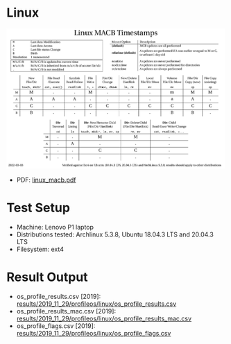 # Linux
![Linux MACB](https://raw.githubusercontent.com/yaps8/yaps8.github.io/master/os_timestamps/2022-03-03/linux_macb.png)

- PDF: [linux_macb.pdf](https://github.com/QuoSecGmbH/os_timestamps/releases/download/2022-03-03/linux_macb.pdf)

# Test Setup

- Machine: Lenovo P1 laptop
- Distributions tested: Archlinux 5.3.8, Ubuntu 18.04.3 LTS and 20.04.3 LTS 
- Filesystem: ext4

# Result Output

- os_profile_results.csv [2019]: [results/2019_11_29/profileos/linux/os_profile_results.csv](results/2019_11_29/profileos/linux/os_profile_results.csv)
- os_profile_results_mac.csv [2019]: [results/2019_11_29/profileos/linux/os_profile_results_mac.csv](results/2019_11_29/profileos/linux/os_profile_results_mac.csv)
- os_profile_flags.csv [2019]: [results/2019_11_29/profileos/linux/os_profile_flags.csv](results/2019_11_29/profileos/linux/os_profile_flags.csv)
